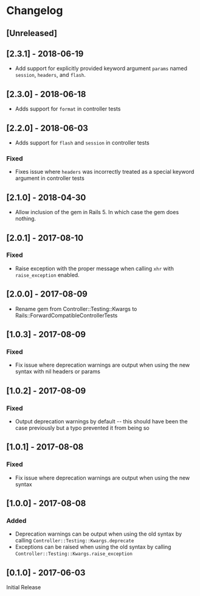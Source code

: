 # Changelog

## [Unreleased]

## [2.3.1] - 2018-06-19

- Add support for explicitly provided keyword argument `params` named
  `session`, `headers`, and `flash`.

## [2.3.0] - 2018-06-18

- Adds support for `format` in controller tests

## [2.2.0] - 2018-06-03

- Adds support for `flash` and `session` in controller tests

### Fixed

- Fixes issue where `headers` was incorrectly treated as a special keyword argument in controller tests

## [2.1.0] - 2018-04-30

- Allow inclusion of the gem in Rails 5. In which case the gem does nothing.

## [2.0.1] - 2017-08-10

### Fixed

- Raise exception with the proper message when calling `xhr` with
  `raise_exception` enabled.

## [2.0.0] - 2017-08-09

- Rename gem from Controller::Testing::Kwargs to Rails::ForwardCompatibleControllerTests

## [1.0.3] - 2017-08-09

### Fixed

- Fix issue where deprecation warnings are output when using the new syntax with nil headers or
  params

## [1.0.2] - 2017-08-09

### Fixed

- Output deprecation warnings by default -- this should have been the case previously
  but a typo prevented it from being so


## [1.0.1] - 2017-08-08

### Fixed

- Fix issue where deprecation warnings are output when using the new syntax


## [1.0.0] - 2017-08-08

### Added

- Deprecation warnings can be output when using the old syntax by calling
  `Controller::Testing::Kwargs.deprecate`
- Exceptions can be raised when using the old syntax by calling
  `Controller::Testing::Kwargs.raise_exception`


## [0.1.0] - 2017-06-03

Initial Release
